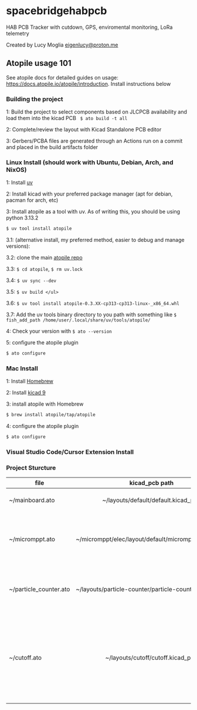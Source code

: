 # spacebridgehabpcb

HAB PCB Tracker with cutdown, GPS, enviromental monitoring, LoRa telemetry

Created by Lucy Moglia <eigenlucy@proton.me>

## Atopile usage 101
See atopile docs for detailed guides on usage: https://docs.atopile.io/atopile/introduction. Install instructions below

### Building the project
1: Build the project to select components based on JLCPCB availability and load them into the kicad PCB
``` $ ato build -t all```

2: Complete/review the layout with Kicad Standalone PCB editor

3: Gerbers/PCBA files are generated through an Actions run on a commit and placed in the build artifacts folder

### Linux Install (should work with Ubuntu, Debian, Arch, and NixOS)
1: Install [uv](https://github.com/astral-sh/uv)

2: Install kicad with your preferred package manager (apt for debian, pacman for arch, etc)

3: Install atopile as a tool with uv. As of writing this, you should be using python 3.13.2
```bash
$ uv tool install atopile
```

3.1: (alternative install, my preferred method, easier to debug and manage versions):

3.2: clone the main [atopile repo](https://github.com/atopile/atopile)

3.3: ```$ cd atopile```, ```$ rm uv.lock```

3.4: ```$ uv sync --dev```

3.5: ```$ uv build </ul>```

3.6: ```$ uv tool install atopile-0.3.XX-cp313-cp313-linux-_x86_64.whl```

3.7: Add the uv tools binary directory to you path with something like ```$ fish_add_path /home/user/.local/share/uv/tools/atopile/```

4: Check your version with ```$ ato --version```

5: configure the atopile plugin
```bash
$ ato configure
```

### Mac Install
1: Install [Homebrew](https://brew.sh/)

2: Install [kicad 9](https://formulae.brew.sh/cask/kicad) 

3: install atopile with Homebrew
```bash
$ brew install atopile/tap/atopile
```

4: configure the atopile plugin
```bash
$ ato configure
```

### Visual Studio Code/Cursor Extension Install

### Project Sturcture
| file          | kicad_pcb path | Description  |
| ------------- |:-------------: | ------------:|
| ~/mainboard.ato | ~/layouts/default/default.kicad_pcb | the final pcb incorporating all submodules |
| ~/micromppt.ato | ~/micromppt/elec/layout/default/micromppt.kicad_pcb | 5W MPPT battery charger with embedded set point adjustment algorithm |
| ~/particle_counter.ato | ~/layouts/particle-counter/particle-counter.kicad_pcb | alpha particle detector based on CERN open source hardware kit |
| ~/cutoff.ato | ~/layouts/cutoff/cutoff.kicad_pcb | Balloon cutoff circuit, discharges a lithium hybrid supercapacitor through nichrome wire wrapped around the rope tying the payload to the balloon |

